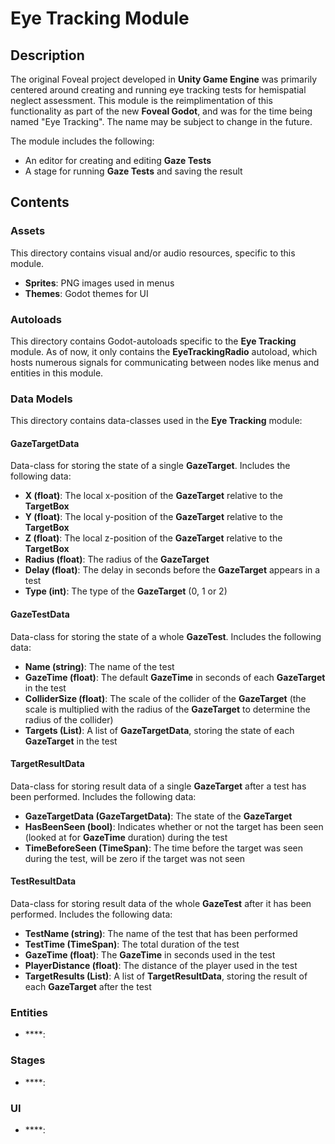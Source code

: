 # Eye Tracking Module

## Description

The original Foveal project developed in **Unity Game Engine** was primarily centered around creating and running eye tracking tests for hemispatial neglect assessment.
This module is the reimplimentation of this functionality as part of the new **Foveal Godot**, and was for the time being named "Eye Tracking".
The name may be subject to change in the future.

The module includes the following:
- An editor for creating and editing **Gaze Tests**
- A stage for running **Gaze Tests** and saving the result

## Contents

### Assets

This directory contains visual and/or audio resources, specific to this module.

- **Sprites**: PNG images used in menus
- **Themes**: Godot themes for UI

### Autoloads

This directory contains Godot-autoloads specific to the **Eye Tracking** module.
As of now, it only contains the **EyeTrackingRadio** autoload, which hosts numerous signals for communicating between nodes like menus and entities in this module.

### Data Models

This directory contains data-classes used in the **Eye Tracking** module:

#### GazeTargetData

Data-class for storing the state of a single **GazeTarget**.
Includes the following data:

- **X (float)**: The local x-position of the **GazeTarget** relative to the **TargetBox**
- **Y (float)**: The local y-position of the **GazeTarget** relative to the **TargetBox**
- **Z (float)**: The local z-position of the **GazeTarget** relative to the **TargetBox**
- **Radius (float)**: The radius of the **GazeTarget**
- **Delay (float)**: The delay in seconds before the **GazeTarget** appears in a test
- **Type (int)**: The type of the **GazeTarget** (0, 1 or 2)

#### GazeTestData

Data-class for storing the state of a whole **GazeTest**.
Includes the following data:

- **Name (string)**: The name of the test
- **GazeTime (float)**: The default **GazeTime** in seconds of each **GazeTarget** in the test
- **ColliderSize (float)**: The scale of the collider of the **GazeTarget** (the scale is multiplied with the radius of the **GazeTarget** to determine the radius of the collider)
- **Targets (List<GazeTargetData>)**: A list of **GazeTargetData**, storing the state of each **GazeTarget** in the test

#### TargetResultData

Data-class for storing result data of a single **GazeTarget** after a test has been performed.
Includes the following data:

- **GazeTargetData (GazeTargetData)**: The state of the **GazeTarget**
- **HasBeenSeen (bool)**: Indicates whether or not the target has been seen (looked at for **GazeTime** duration) during the test
- **TimeBeforeSeen (TimeSpan)**: The time before the target was seen during the test, will be zero if the target was not seen

#### TestResultData

Data-class for storing result data of the whole **GazeTest** after it has been performed.
Includes the following data:

- **TestName (string)**: The name of the test that has been performed
- **TestTime (TimeSpan)**: The total duration of the test
- **GazeTime (float)**: The **GazeTime** in seconds used in the test
- **PlayerDistance (float)**: The distance of the player used in the test
- **TargetResults (List<TargetResultData>)**: A list of **TargetResultData**, storing the result of each **GazeTarget** after the test

### Entities

- ****: 

### Stages

- ****: 

### UI

- ****: 